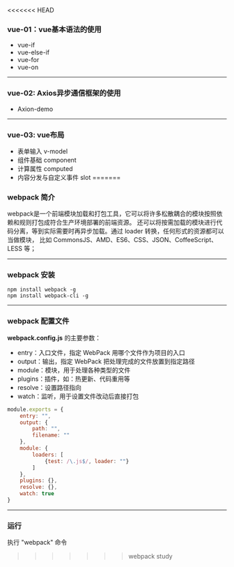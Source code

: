 <<<<<<< HEAD
### vue-01：vue基本语法的使用
* vue-if
* vue-else-if
* vue-for
* vue-on

---
### vue-02: Axios异步通信框架的使用
* Axion-demo

---
### vue-03: vue布局
* 表单输入 v-model
* 组件基础 component
* 计算属性 computed
* 内容分发与自定义事件 slot 
=======
### webpack 简介
webpack是一个前端模块加载和打包工具，它可以将许多松散耦合的模块按照依赖和规则打包成符合生产环境部署的前端资源。
还可以将按需加载的模块进行代码分离，等到实际需要时再异步加载。通过 loader 转换，任何形式的资源都可以当做模块，
比如 CommonsJS、AMD、ES6、CSS、JSON、CoffeeScript、LESS 等；

---
### webpack 安装
```
npm install webpack -g
npm install webpack-cli -g
```

---
### webpack 配置文件
**webpack.config.js** 的主要参数：
 * entry：入口文件，指定 WebPack 用哪个文件作为项目的入口
 * output：输出，指定 WebPack 把处理完成的文件放置到指定路径
 * module：模块，用于处理各种类型的文件
 * plugins：插件，如：热更新、代码重用等
 * resolve：设置路径指向
 * watch：监听，用于设置文件改动后直接打包
 ```js
 module.exports = {
     entry: "",
     output: {
         path: "",
         filename: ""
     },
     module: {
         loaders: [
             {test: /\.js$/, loader: ""}
         ]
     },
     plugins: {},
     resolve: {},
     watch: true
 }
 ```
 
 ---
 ### 运行 
 执行 "webpack" 命令
>>>>>>> webpack study

